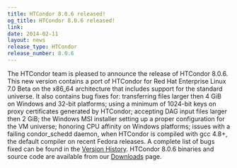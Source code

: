 ```yaml
---
title: HTCondor 8.0.6 released!
og_title: HTCondor 8.0.6 released!
link: 
date: 2014-02-11
layout: news
release_type: HTCondor
release_number: 8.0.6
---
```


The HTCondor team is pleased to announce the release of HTCondor 8.0.6. This new version contains a port of HTCondor for Red Hat Enterprise Linux 7.0 Beta on the x86_64 architecture that includes support for the standard universe. It also contains bug fixes for: transferring files larger then 4 GiB on Windows and 32-bit platforms; using a minimum of 1024-bit keys on proxy certificates generated by HTCondor; accepting DAG input files larger then 2 GiB; the Windows MSI installer setting up a proper configuration for the VM universe; honoring CPU affinity on Windows platforms; issues with a failing condor_schedd daemon, when HTCondor is compiled with gcc 4.8+, the default compiler on recent Fedora releases. A complete list of bugs fixed can be found in the <a href="manual/v8.0.6/10_3Stable_Release.html">Version History</a>. HTCondor 8.0.6 binaries and source code are available from our <a href="downloads/">Downloads</a> page. 
